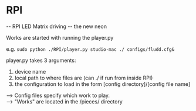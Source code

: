 # RPI

--
RPI LED Matrix driving -- the new neon


Works are started with running the player.py 

e.g. 
```sudo python ./RPI/player.py studio-mac ./ configs/fludd.cfg&```

player.py takes 3 arguments:

1. device name
2. local path to where files are (can ./ if run from inside RPI)
3. the configuration to load in the form [config directory]/[config file name]


--> Config files specify which work to play. <br>
--> "Works" are located in the /pieces/ directory

